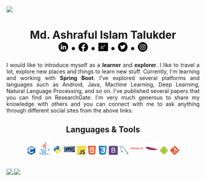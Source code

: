 <img src="images/Streaming.gif">
<h1 align = "center">Md. Ashraful Islam Talukder<br> <a href = "https://www.linkedin.com/in/ashraful-talukder/" title = "Connect with me on LinkedIn"><img src = "images/linkedin.png" width = "25px" height = "25px"></a> • <a href = "https://www.facebook.com/ash.talukder/" title = "Follow me on Facebook"><img src = "images/facebook-circular-logo.png" width = "25px" height = "24px"></a> • <a href = "https://www.researchgate.net/profile/Md_Talukder11" title = "find me on ResearchGate"><img src = "images/rg.svg" width = "25px" height = "25px"></a> • <a href = "https://twitter.com/ash_talukder" title = "Follow me on Twitter"><img src = "images/twitter.png" width = "25px" height = "25px"></a> • <a href = "https://www.instagram.com/ashraful_talukder/" title = "Follow me on Instagram"><img src = "images/instagram.png" width = "25px" height = "25px"></a></h1>

<p align = "justify">I would like to introduce myself as a <b>learner</b> and <b>explorer</b>. I like to travel a lot, explore new places and things to learn new stuff. Currently, I'm learning and working with <b>Spring Boot</b>. I've explored several platforms and languages such as Android, Java, Machine Learning, Deep Learning, Natural Language Processing, and so on. I've published several papers that you can find on ResearchGate. I'm very much generous to share my knowledge with others and you can connect with me to ask anything through different social sites from the above links.</p>



<h2 align = "center">Languages & Tools</h2>
<p align = "center">
  <img src = "images/language/c-original.svg" title="C" width = "24px"> 
  <img src = "images/language/java-original.svg" title="java" width = "36px"> 
  <img src = "images/language/python-original.svg" title="Python" width = "24px"> 
  <img src = "images/language/php-original.svg" title="php" width = "30px"> 
  <img src = "images/language/javascript-original.svg" title="JavaScript" width = "24px"> 
  <img src = "images/language/html5-original.svg" title="HTML5" width = "24px"> 
  <img src = "images/language/css3-original.svg" title="CSS3" width = "24px"> 
  <img src = "images/language/bootstrap-plain.svg" title="Bootstrap" width = "24px"> 
  <img src = "images/language/mysql-original.svg" title="MySQL" width = "24px"> 
  <img src = "images/language/oracle-original.svg" title="Oracle" width = "34px"> 
  <img src = "images/language/apache-original.svg" title="Apache" width = "34px"> 
  <img src = "images/language/android-original.svg" title="Android" width = "24px">
  <img src = "images/language/git-original.svg" title="Git" width = "24px">
</p>

<br>
<a href = "https://github.com/ashraful-talukder/github-readme-stats">
  <img src = "https://github-readme-stats.vercel.app/api/top-langs/?username=ashraful-talukder&layout=compact&theme=vue&langs_count=6" align = "center">
</a>

<a href = "https://github.com/ashraful-talukder/github-readme-stats">
  <img src = "https://github-readme-stats.vercel.app/api?username=ashraful-talukder&show_icons=true&count_private=true&theme=vue" align = "center">
</a>
